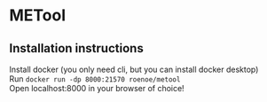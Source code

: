 # METool

## Installation instructions
Install docker (you only need cli, but you can install docker desktop)\
Run `docker run -dp 8000:21570 roenoe/metool`\
Open localhost:8000 in your browser of choice!
